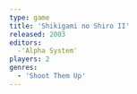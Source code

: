 ```yaml
---
type: game
title: 'Shikigami no Shiro II'
released: 2003
editors: 
  -'Alpha System'
players: 2
genres:
  - 'Shoot Them Up'
---
```

